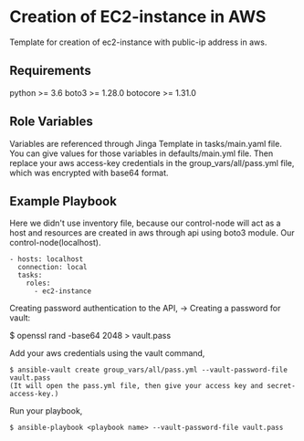 Creation of EC2-instance in AWS
=========

Template for creation of ec2-instance with public-ip address in aws.

Requirements
------------

 python >= 3.6
 boto3 >= 1.28.0
 botocore >= 1.31.0


Role Variables
--------------

Variables are referenced through Jinga Template in tasks/main.yaml file. You can give values for those variables in defaults/main.yml file. Then replace your aws access-key credentials in the group_vars/all/pass.yml file, which was encrypted with base64 format.


Example Playbook
----------------

Here we didn't use inventory file, because our control-node will act as a host and resources are created in aws through api using boto3 module. Our control-node(localhost).

    - hosts: localhost
      connection: local
      tasks:
        roles:
          - ec2-instance

Creating password authentication to the API,
   -> Creating a password for vault:

   $ openssl rand -base64 2048 > vault.pass

Add your aws credentials using the vault command,
 
    $ ansible-vault create group_vars/all/pass.yml --vault-password-file vault.pass
    (It will open the pass.yml file, then give your access key and secret-access-key.)

Run your playbook,

    $ ansible-playbook <playbook name> --vault-password-file vault.pass

         


